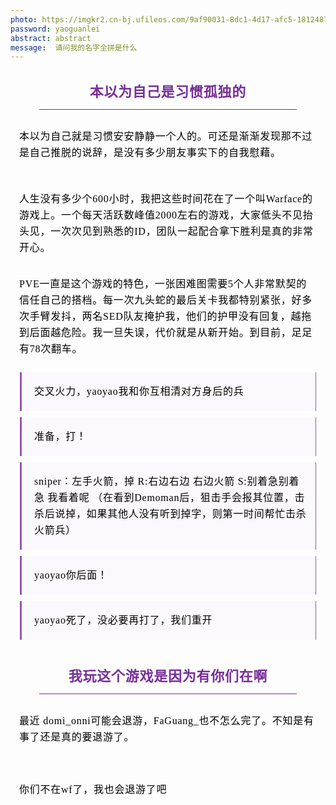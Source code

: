 ```yaml
---
photo: https://imgkr2.cn-bj.ufileos.com/9af90031-8dc1-4d17-afc5-1812487dfb49.png?UCloudPublicKey=TOKEN_8d8b72be-579a-4e83-bfd0-5f6ce1546f13&Signature=zcpWftot8XpaXN5ms0xlvBk%252BD88%253D&Expires=1602474497
password: yaoguanlei
abstract: abstract
message:  请问我的名字全拼是什么
---
```


<section id="nice" data-tool="mdnice编辑器" data-website="https://www.mdnice.com" style="padding: 0 10px; line-height: 1.6; word-spacing: 0px; word-break: break-word; word-wrap: break-word; text-align: left; font-family: Optima-Regular, Optima, PingFangSC-light, PingFangTC-light, 'PingFang SC', Cambria, Cochin, Georgia, Times, 'Times New Roman', serif; font-size: 15px; letter-spacing: 0.05em; color: #595959;"><h2 data-tool="mdnice编辑器" style="margin-top: 30px; min-height: 32px; line-height: 28px; border-bottom: solid 1px #000000; color: #773098; display: inline-block; border-bottom-width: 1px; border-bottom-style: solid; border-color: #773098; padding-top: 5px; padding-right: 0.5em; padding-left: 0.5em; margin-bottom: -3px; font-size: 22px; margin: 1em auto; padding: 0.5em 0; text-align: center; width: 85%; font-weight: bold; display: flex; flex-direction: column; justify-content: center;"><span class="prefix" style="display: none;"></span><span class="content">本以为自己是习惯孤独的</span><span class="suffix"></span></h2>
<p data-tool="mdnice编辑器" style="font-size: 16px; padding-top: 8px; padding-bottom: 8px; line-height: 26px; color: black; margin: 1em 4px;">本以为自己就是习惯安安静静一个人的。可还是渐渐发现那不过是自己推脱的说辞，是没有多少朋友事实下的自我慰藉。</p>
<figure data-tool="mdnice编辑器" style="margin: 0; margin-top: 10px; margin-bottom: 10px; display: flex; flex-direction: column; justify-content: center; align-items: center;"><img src="https://imgkr2.cn-bj.ufileos.com/1f62382b-eda9-47e4-9c78-cad371c20ad3.png?UCloudPublicKey=TOKEN_8d8b72be-579a-4e83-bfd0-5f6ce1546f13&amp;Signature=Eboe6HxJZ5P8jpCWkyi3M99vMmQ%253D&amp;Expires=1602470557" alt style="display: block; margin: 0 auto; max-width: 100%;"></figure>
<p data-tool="mdnice编辑器" style="font-size: 16px; padding-top: 8px; padding-bottom: 8px; line-height: 26px; color: black; margin: 1em 4px;">人生没有多少个600小时，我把这些时间花在了一个叫Warface的游戏上。一个每天活跃数峰值2000左右的游戏，大家低头不见抬头见，一次次见到熟悉的ID，团队一起配合拿下胜利是真的非常开心。</p>
<p data-tool="mdnice编辑器" style="font-size: 16px; padding-top: 8px; padding-bottom: 8px; line-height: 26px; color: black; margin: 1em 4px;">PVE一直是这个游戏的特色，一张困难图需要5个人非常默契的信任自己的搭档。每一次九头蛇的最后关卡我都特别紧张，好多次手臂发抖，两名SED队友掩护我，他们的护甲没有回复，越拖到后面越危险。我一旦失误，代价就是从新开始。到目前，足足有78次翻车。</p>
<mdquote class="multiquote-1" data-tool="mdnice编辑器" style="border: none; display: block; font-size: 0.9em; overflow: auto; overflow-scrolling: touch; padding-top: 10px; padding-bottom: 10px; padding-left: 20px; padding-right: 10px; margin-bottom: 20px; margin-top: 20px; margin: 10px 5px; border-left: 3px solid #9654B5; border-right: 1px solid #9654B5; color: #616161; quotes: none; background: #FBF9FD;">
<p style="font-size: 16px; padding-top: 8px; padding-bottom: 8px; margin: 0px; color: black; line-height: 26px;">交叉火力，yaoyao我和你互相清对方身后的兵</p>
</mdquote>
<mdquote class="multiquote-1" data-tool="mdnice编辑器" style="border: none; display: block; font-size: 0.9em; overflow: auto; overflow-scrolling: touch; padding-top: 10px; padding-bottom: 10px; padding-left: 20px; padding-right: 10px; margin-bottom: 20px; margin-top: 20px; margin: 10px 5px; border-left: 3px solid #9654B5; border-right: 1px solid #9654B5; color: #616161; quotes: none; background: #FBF9FD;">
<p style="font-size: 16px; padding-top: 8px; padding-bottom: 8px; margin: 0px; color: black; line-height: 26px;">准备，打！</p>
</mdquote>
<mdquote class="multiquote-1" data-tool="mdnice编辑器" style="border: none; display: block; font-size: 0.9em; overflow: auto; overflow-scrolling: touch; padding-top: 10px; padding-bottom: 10px; padding-left: 20px; padding-right: 10px; margin-bottom: 20px; margin-top: 20px; margin: 10px 5px; border-left: 3px solid #9654B5; border-right: 1px solid #9654B5; color: #616161; quotes: none; background: #FBF9FD;">
<p style="font-size: 16px; padding-top: 8px; padding-bottom: 8px; margin: 0px; color: black; line-height: 26px;">sniper：左手火箭，掉 R:右边右边 右边火箭 S:别着急别着急 我看着呢  （在看到Demoman后，狙击手会报其位置，击杀后说掉，如果其他人没有听到掉字，则第一时间帮忙击杀火箭兵）</p>
</mdquote>
<mdquote class="multiquote-1" data-tool="mdnice编辑器" style="border: none; display: block; font-size: 0.9em; overflow: auto; overflow-scrolling: touch; padding-top: 10px; padding-bottom: 10px; padding-left: 20px; padding-right: 10px; margin-bottom: 20px; margin-top: 20px; margin: 10px 5px; border-left: 3px solid #9654B5; border-right: 1px solid #9654B5; color: #616161; quotes: none; background: #FBF9FD;">
<p style="font-size: 16px; padding-top: 8px; padding-bottom: 8px; margin: 0px; color: black; line-height: 26px;">yaoyao你后面！</p>
</mdquote>
<mdquote class="multiquote-1" data-tool="mdnice编辑器" style="border: none; display: block; font-size: 0.9em; overflow: auto; overflow-scrolling: touch; padding-top: 10px; padding-bottom: 10px; padding-left: 20px; padding-right: 10px; margin-bottom: 20px; margin-top: 20px; margin: 10px 5px; border-left: 3px solid #9654B5; border-right: 1px solid #9654B5; color: #616161; quotes: none; background: #FBF9FD;">
<p style="font-size: 16px; padding-top: 8px; padding-bottom: 8px; margin: 0px; color: black; line-height: 26px;">yaoyao死了，没必要再打了，我们重开</p>
</mdquote>
<figure data-tool="mdnice编辑器" style="margin: 0; margin-top: 10px; margin-bottom: 10px; display: flex; flex-direction: column; justify-content: center; align-items: center;"><img src="https://imgkr2.cn-bj.ufileos.com/e52f8493-b028-4cc7-9c06-556f2141a87a.png?UCloudPublicKey=TOKEN_8d8b72be-579a-4e83-bfd0-5f6ce1546f13&amp;Signature=QxURprvUIEcgusmzb3kTnHkMma0%253D&amp;Expires=1602470553" alt style="display: block; margin: 0 auto; max-width: 100%;"></figure>
<h2 data-tool="mdnice编辑器" style="margin-top: 30px; min-height: 32px; line-height: 28px; border-bottom: solid 1px #000000; color: #773098; display: inline-block; border-bottom-width: 1px; border-bottom-style: solid; border-color: #773098; padding-top: 5px; padding-right: 0.5em; padding-left: 0.5em; margin-bottom: -3px; font-size: 22px; margin: 1em auto; padding: 0.5em 0; text-align: center; width: 85%; font-weight: bold; display: flex; flex-direction: column; justify-content: center;"><span class="prefix" style="display: none;"></span><span class="content">我玩这个游戏是因为有你们在啊</span><span class="suffix"></span></h2>
<p data-tool="mdnice编辑器" style="font-size: 16px; padding-top: 8px; padding-bottom: 8px; line-height: 26px; color: black; margin: 1em 4px;">最近 domi_onni可能会退游，FaGuang_也不怎么完了。不知是有事了还是真的要退游了。</p>
<figure data-tool="mdnice编辑器" style="margin: 0; margin-top: 10px; margin-bottom: 10px; display: flex; flex-direction: column; justify-content: center; align-items: center;"><img src="https://imgkr2.cn-bj.ufileos.com/5bf5500f-0b43-48cf-8ed7-e252474ae59e.png?UCloudPublicKey=TOKEN_8d8b72be-579a-4e83-bfd0-5f6ce1546f13&amp;Signature=9u9tUtXx4jEH%252FaO9ysL4LMEoa1Q%253D&amp;Expires=1602474108" alt style="display: block; margin: 0 auto; max-width: 100%;"></figure>
<figure data-tool="mdnice编辑器" style="margin: 0; margin-top: 10px; margin-bottom: 10px; display: flex; flex-direction: column; justify-content: center; align-items: center;"><img src="https://imgkr2.cn-bj.ufileos.com/2a208cae-2d94-4af6-83c1-5c0cbaaa2446.png?UCloudPublicKey=TOKEN_8d8b72be-579a-4e83-bfd0-5f6ce1546f13&amp;Signature=i6ungGlyTKHuKWqsuKhJoJeo2%252Bw%253D&amp;Expires=1602474082" alt style="display: block; margin: 0 auto; max-width: 100%;"></figure>
<p data-tool="mdnice编辑器" style="font-size: 16px; padding-top: 8px; padding-bottom: 8px; line-height: 26px; color: black; margin: 1em 4px;">你们不在wf了，我也会退游了吧</p>
</section>